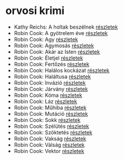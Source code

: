 # orvosi krimi

- Kathy Reichs: A holtak beszélnek [részletek](_details/%7Bopf.creator%7D.md#id_157)
- Robin Cook: A gyötrelem éve [részletek](_details/%7Bopf.creator%7D.md#id_84)
- Robin Cook: Agy [részletek](_details/%7Bopf.creator%7D.md#id_85)
- Robin Cook: Agymosás [részletek](_details/%7Bopf.creator%7D.md#id_86)
- Robin Cook: Akár az Isten [részletek](_details/%7Bopf.creator%7D.md#id_87)
- Robin Cook: Életjel [részletek](_details/%7Bopf.creator%7D.md#id_88)
- Robin Cook: Fertőzés [részletek](_details/%7Bopf.creator%7D.md#id_89)
- Robin Cook: Halálos kockázat [részletek](_details/%7Bopf.creator%7D.md#id_90)
- Robin Cook: Haláltusa [részletek](_details/%7Bopf.creator%7D.md#id_91)
- Robin Cook: Invázió [részletek](_details/%7Bopf.creator%7D.md#id_92)
- Robin Cook: Járvány [részletek](_details/%7Bopf.creator%7D.md#id_93)
- Robin Cook: Kóma [részletek](_details/%7Bopf.creator%7D.md#id_94)
- Robin Cook: Láz [részletek](_details/%7Bopf.creator%7D.md#id_96)
- Robin Cook: Műhiba [részletek](_details/%7Bopf.creator%7D.md#id_97)
- Robin Cook: Mutáció [részletek](_details/%7Bopf.creator%7D.md#id_98)
- Robin Cook: Sokk [részletek](_details/%7Bopf.creator%7D.md#id_99)
- Robin Cook: Szélütés [részletek](_details/%7Bopf.creator%7D.md#id_100)
- Robin Cook: Szöktetés [részletek](_details/%7Bopf.creator%7D.md#id_102)
- Robin Cook: Vakság [részletek](_details/%7Bopf.creator%7D.md#id_103)
- Robin Cook: Válság [részletek](_details/%7Bopf.creator%7D.md#id_104)
- Robin Cook: Vektor [részletek](_details/%7Bopf.creator%7D.md#id_106)